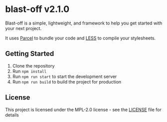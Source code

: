 # blast-off v2.1.0

Blast-off is a simple, lightweight, and framework to help you get started with your next project.

It uses [Parcel](https://parceljs.org/) to bundle your code and [LESS](http://lesscss.org/) to compile your stylesheets.

## Getting Started
1. Clone the repository
2. Run `npm install`
3. Run `npm run start` to start the development server
4. Run `npm run build` to build the project for production

## License
This project is licensed under the MPL-2.0 license - see the [LICENSE](LICENSE) file for details
